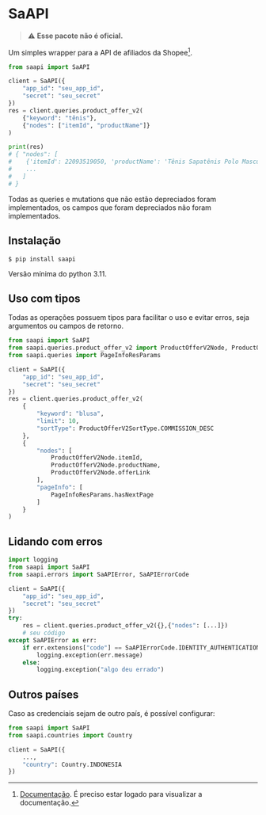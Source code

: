 # SaAPI
> :warning: **Esse pacote não é oficial.**

Um simples wrapper para a API de afiliados da Shopee[^1].

```python
from saapi import SaAPI

client = SaAPI({
    "app_id": "seu_app_id",
    "secret": "seu_secret"
})
res = client.queries.product_offer_v2(
    {"keyword": "tênis"},
    {"nodes": ["itemId", "productName"]}
)

print(res)
# { "nodes": [
#    {'itemId': 22093519050, 'productName': 'Tênis Sapatênis Polo Masculino'},
#    ...
#   ]
# }
```
Todas as queries e mutations que não estão depreciados foram implementados, os 
campos que foram depreciados não foram implementados.


## Instalação
```console
$ pip install saapi
```
Versão mínima do python 3.11.


## Uso com tipos
Todas as operações possuem tipos para facilitar o uso e evitar erros, seja argumentos
ou campos de retorno.

```python
from saapi import SaAPI
from saapi.queries.product_offer_v2 import ProductOfferV2Node, ProductOfferV2SortType
from saapi.queries import PageInfoResParams

client = SaAPI({
    "app_id": "seu_app_id",
    "secret": "seu_secret"
})
res = client.queries.product_offer_v2(
    {
        "keyword": "blusa",
        "limit": 10,
        "sortType": ProductOfferV2SortType.COMMISSION_DESC
    },
    {
        "nodes": [
            ProductOfferV2Node.itemId,
            ProductOfferV2Node.productName,
            ProductOfferV2Node.offerLink
        ],
        "pageInfo": [
            PageInfoResParams.hasNextPage
        ]
    }
)
```


## Lidando com erros
```python
import logging
from saapi import SaAPI
from saapi.errors import SaAPIError, SaAPIErrorCode

client = SaAPI({
    "app_id": "seu_app_id",
    "secret": "seu_secret"
})
try:
    res = client.queries.product_offer_v2({},{"nodes": [...]})
    # seu código
except SaAPIError as err:
    if err.extensions["code"] == SaAPIErrorCode.IDENTITY_AUTHENTICATION_ERROR:
        logging.exception(err.message)
    else:
        logging.exception("algo deu errado")
```

## Outros países
Caso as credenciais sejam de outro país, é possível configurar:
```python
from saapi import SaAPI
from saapi.countries import Country

client = SaAPI({
    ...,
    "country": Country.INDONESIA
})
```

[^1]: [Documentação](https://affiliate.shopee.com.br/open_api/home). É preciso estar logado para visualizar a documentação.
